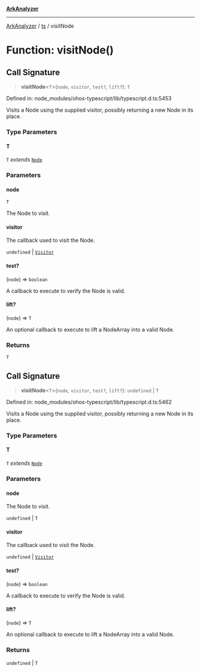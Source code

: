 [**ArkAnalyzer**](../../../../README.md)

***

[ArkAnalyzer](../../../../globals.md) / [ts](../README.md) / visitNode

# Function: visitNode()

## Call Signature

> **visitNode**\<`T`\>(`node`, `visitor`, `test?`, `lift?`): `T`

Defined in: node\_modules/ohos-typescript/lib/typescript.d.ts:5453

Visits a Node using the supplied visitor, possibly returning a new Node in its place.

### Type Parameters

#### T

`T` *extends* [`Node`](../interfaces/Node.md)

### Parameters

#### node

`T`

The Node to visit.

#### visitor

The callback used to visit the Node.

`undefined` | [`Visitor`](../type-aliases/Visitor.md)

#### test?

(`node`) => `boolean`

A callback to execute to verify the Node is valid.

#### lift?

(`node`) => `T`

An optional callback to execute to lift a NodeArray into a valid Node.

### Returns

`T`

## Call Signature

> **visitNode**\<`T`\>(`node`, `visitor`, `test?`, `lift?`): `undefined` \| `T`

Defined in: node\_modules/ohos-typescript/lib/typescript.d.ts:5462

Visits a Node using the supplied visitor, possibly returning a new Node in its place.

### Type Parameters

#### T

`T` *extends* [`Node`](../interfaces/Node.md)

### Parameters

#### node

The Node to visit.

`undefined` | `T`

#### visitor

The callback used to visit the Node.

`undefined` | [`Visitor`](../type-aliases/Visitor.md)

#### test?

(`node`) => `boolean`

A callback to execute to verify the Node is valid.

#### lift?

(`node`) => `T`

An optional callback to execute to lift a NodeArray into a valid Node.

### Returns

`undefined` \| `T`
